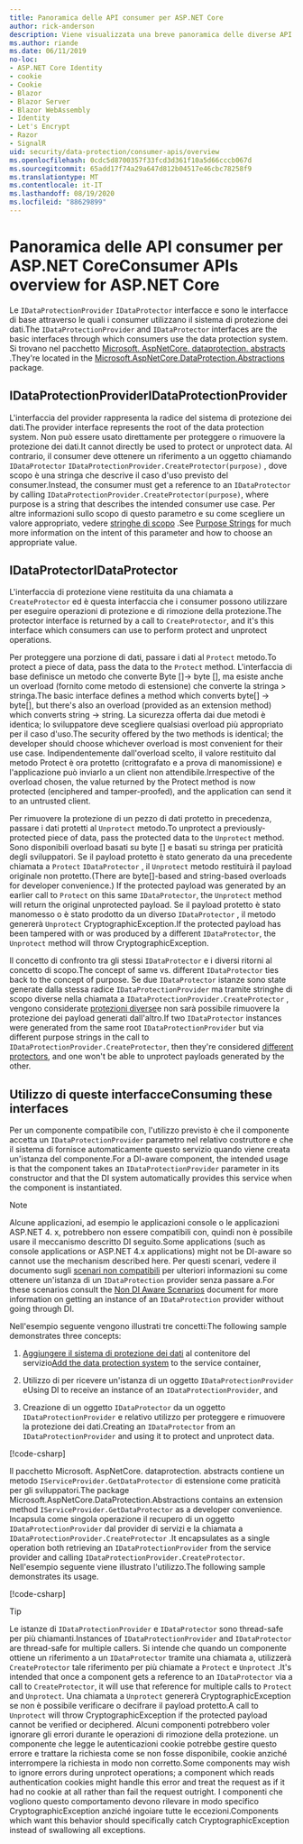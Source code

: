 ```yaml
---
title: Panoramica delle API consumer per ASP.NET Core
author: rick-anderson
description: Viene visualizzata una breve panoramica delle diverse API per i consumer disponibili nell'ASP.NET Core libreria di protezione dei dati.
ms.author: riande
ms.date: 06/11/2019
no-loc:
- ASP.NET Core Identity
- cookie
- Cookie
- Blazor
- Blazor Server
- Blazor WebAssembly
- Identity
- Let's Encrypt
- Razor
- SignalR
uid: security/data-protection/consumer-apis/overview
ms.openlocfilehash: 0cdc5d8700357f33fcd3d361f10a5d66cccb067d
ms.sourcegitcommit: 65add17f74a29a647d812b04517e46cbc78258f9
ms.translationtype: MT
ms.contentlocale: it-IT
ms.lasthandoff: 08/19/2020
ms.locfileid: "88629899"
---
```

# <a name="consumer-apis-overview-for-aspnet-core"></a><span data-ttu-id="42c96-103">Panoramica delle API consumer per ASP.NET Core</span><span class="sxs-lookup"><span data-stu-id="42c96-103">Consumer APIs overview for ASP.NET Core</span></span>

<span data-ttu-id="42c96-104">Le `IDataProtectionProvider` `IDataProtector` interfacce e sono le interfacce di base attraverso le quali i consumer utilizzano il sistema di protezione dei dati.</span><span class="sxs-lookup"><span data-stu-id="42c96-104">The `IDataProtectionProvider` and `IDataProtector` interfaces are the basic interfaces through which consumers use the data protection system.</span></span> <span data-ttu-id="42c96-105">Si trovano nel pacchetto [Microsoft. AspNetCore. dataprotection. abstracts](https://www.nuget.org/packages/Microsoft.AspNetCore.DataProtection.Abstractions/) .</span><span class="sxs-lookup"><span data-stu-id="42c96-105">They're located in the [Microsoft.AspNetCore.DataProtection.Abstractions](https://www.nuget.org/packages/Microsoft.AspNetCore.DataProtection.Abstractions/) package.</span></span>

## <a name="idataprotectionprovider"></a><span data-ttu-id="42c96-106">IDataProtectionProvider</span><span class="sxs-lookup"><span data-stu-id="42c96-106">IDataProtectionProvider</span></span>

<span data-ttu-id="42c96-107">L'interfaccia del provider rappresenta la radice del sistema di protezione dei dati.</span><span class="sxs-lookup"><span data-stu-id="42c96-107">The provider interface represents the root of the data protection system.</span></span> <span data-ttu-id="42c96-108">Non può essere usato direttamente per proteggere o rimuovere la protezione dei dati.</span><span class="sxs-lookup"><span data-stu-id="42c96-108">It cannot directly be used to protect or unprotect data.</span></span> <span data-ttu-id="42c96-109">Al contrario, il consumer deve ottenere un riferimento a un oggetto chiamando `IDataProtector` `IDataProtectionProvider.CreateProtector(purpose)` , dove scopo è una stringa che descrive il caso d'uso previsto del consumer.</span><span class="sxs-lookup"><span data-stu-id="42c96-109">Instead, the consumer must get a reference to an `IDataProtector` by calling `IDataProtectionProvider.CreateProtector(purpose)`, where purpose is a string that describes the intended consumer use case.</span></span> <span data-ttu-id="42c96-110">Per altre informazioni sullo scopo di questo parametro e su come scegliere un valore appropriato, vedere [stringhe di scopo](xref:security/data-protection/consumer-apis/purpose-strings) .</span><span class="sxs-lookup"><span data-stu-id="42c96-110">See [Purpose Strings](xref:security/data-protection/consumer-apis/purpose-strings) for much more information on the intent of this parameter and how to choose an appropriate value.</span></span>

## <a name="idataprotector"></a><span data-ttu-id="42c96-111">IDataProtector</span><span class="sxs-lookup"><span data-stu-id="42c96-111">IDataProtector</span></span>

<span data-ttu-id="42c96-112">L'interfaccia di protezione viene restituita da una chiamata a `CreateProtector` ed è questa interfaccia che i consumer possono utilizzare per eseguire operazioni di protezione e di rimozione della protezione.</span><span class="sxs-lookup"><span data-stu-id="42c96-112">The protector interface is returned by a call to `CreateProtector`, and it's this interface which consumers can use to perform protect and unprotect operations.</span></span>

<span data-ttu-id="42c96-113">Per proteggere una porzione di dati, passare i dati al `Protect` metodo.</span><span class="sxs-lookup"><span data-stu-id="42c96-113">To protect a piece of data, pass the data to the `Protect` method.</span></span> <span data-ttu-id="42c96-114">L'interfaccia di base definisce un metodo che converte Byte []-> byte [], ma esiste anche un overload (fornito come metodo di estensione) che converte la stringa > stringa.</span><span class="sxs-lookup"><span data-stu-id="42c96-114">The basic interface defines a method which converts byte[] -> byte[], but there's also an overload (provided as an extension method) which converts string -> string.</span></span> <span data-ttu-id="42c96-115">La sicurezza offerta dai due metodi è identica; lo sviluppatore deve scegliere qualsiasi overload più appropriato per il caso d'uso.</span><span class="sxs-lookup"><span data-stu-id="42c96-115">The security offered by the two methods is identical; the developer should choose whichever overload is most convenient for their use case.</span></span> <span data-ttu-id="42c96-116">Indipendentemente dall'overload scelto, il valore restituito dal metodo Protect è ora protetto (crittografato e a prova di manomissione) e l'applicazione può inviarlo a un client non attendibile.</span><span class="sxs-lookup"><span data-stu-id="42c96-116">Irrespective of the overload chosen, the value returned by the Protect method is now protected (enciphered and tamper-proofed), and the application can send it to an untrusted client.</span></span>

<span data-ttu-id="42c96-117">Per rimuovere la protezione di un pezzo di dati protetto in precedenza, passare i dati protetti al `Unprotect` metodo.</span><span class="sxs-lookup"><span data-stu-id="42c96-117">To unprotect a previously-protected piece of data, pass the protected data to the `Unprotect` method.</span></span> <span data-ttu-id="42c96-118">Sono disponibili overload basati su byte [] e basati su stringa per praticità degli sviluppatori. Se il payload protetto è stato generato da una precedente chiamata a `Protect` `IDataProtector` , il `Unprotect` metodo restituirà il payload originale non protetto.</span><span class="sxs-lookup"><span data-stu-id="42c96-118">(There are byte[]-based and string-based overloads for developer convenience.) If the protected payload was generated by an earlier call to `Protect` on this same `IDataProtector`, the `Unprotect` method will return the original unprotected payload.</span></span> <span data-ttu-id="42c96-119">Se il payload protetto è stato manomesso o è stato prodotto da un diverso `IDataProtector` , il metodo genererà `Unprotect` CryptographicException.</span><span class="sxs-lookup"><span data-stu-id="42c96-119">If the protected payload has been tampered with or was produced by a different `IDataProtector`, the `Unprotect` method will throw CryptographicException.</span></span>

<span data-ttu-id="42c96-120">Il concetto di confronto tra gli stessi `IDataProtector` e i diversi ritorni al concetto di scopo.</span><span class="sxs-lookup"><span data-stu-id="42c96-120">The concept of same vs. different `IDataProtector` ties back to the concept of purpose.</span></span> <span data-ttu-id="42c96-121">Se due `IDataProtector` istanze sono state generate dalla stessa radice `IDataProtectionProvider` ma tramite stringhe di scopo diverse nella chiamata a `IDataProtectionProvider.CreateProtector` , vengono considerate [protezioni diverse](xref:security/data-protection/consumer-apis/purpose-strings)e non sarà possibile rimuovere la protezione dei payload generati dall'altro.</span><span class="sxs-lookup"><span data-stu-id="42c96-121">If two `IDataProtector` instances were generated from the same root `IDataProtectionProvider` but via different purpose strings in the call to `IDataProtectionProvider.CreateProtector`, then they're considered [different protectors](xref:security/data-protection/consumer-apis/purpose-strings), and one won't be able to unprotect payloads generated by the other.</span></span>

## <a name="consuming-these-interfaces"></a><span data-ttu-id="42c96-122">Utilizzo di queste interfacce</span><span class="sxs-lookup"><span data-stu-id="42c96-122">Consuming these interfaces</span></span>

<span data-ttu-id="42c96-123">Per un componente compatibile con, l'utilizzo previsto è che il componente accetta un `IDataProtectionProvider` parametro nel relativo costruttore e che il sistema di fornisce automaticamente questo servizio quando viene creata un'istanza del componente.</span><span class="sxs-lookup"><span data-stu-id="42c96-123">For a DI-aware component, the intended usage is that the component takes an `IDataProtectionProvider` parameter in its constructor and that the DI system automatically provides this service when the component is instantiated.</span></span>

> [!NOTE]
> <span data-ttu-id="42c96-124">Alcune applicazioni, ad esempio le applicazioni console o le applicazioni ASP.NET 4. x, potrebbero non essere compatibili con, quindi non è possibile usare il meccanismo descritto DI seguito.</span><span class="sxs-lookup"><span data-stu-id="42c96-124">Some applications (such as console applications or ASP.NET 4.x applications) might not be DI-aware so cannot use the mechanism described here.</span></span> <span data-ttu-id="42c96-125">Per questi scenari, vedere il documento sugli [scenari non compatibili](xref:security/data-protection/configuration/non-di-scenarios) per ulteriori informazioni su come ottenere un'istanza di un `IDataProtection` provider senza passare a.</span><span class="sxs-lookup"><span data-stu-id="42c96-125">For these scenarios consult the [Non DI Aware Scenarios](xref:security/data-protection/configuration/non-di-scenarios) document for more information on getting an instance of an `IDataProtection` provider without going through DI.</span></span>

<span data-ttu-id="42c96-126">Nell'esempio seguente vengono illustrati tre concetti:</span><span class="sxs-lookup"><span data-stu-id="42c96-126">The following sample demonstrates three concepts:</span></span>

1. <span data-ttu-id="42c96-127">[Aggiungere il sistema di protezione dei dati](xref:security/data-protection/configuration/overview) al contenitore del servizio</span><span class="sxs-lookup"><span data-stu-id="42c96-127">[Add the data protection system](xref:security/data-protection/configuration/overview) to the service container,</span></span>

2. <span data-ttu-id="42c96-128">Utilizzo di per ricevere un'istanza di un oggetto `IDataProtectionProvider` e</span><span class="sxs-lookup"><span data-stu-id="42c96-128">Using DI to receive an instance of an `IDataProtectionProvider`, and</span></span>

3. <span data-ttu-id="42c96-129">Creazione di un oggetto `IDataProtector` da un oggetto `IDataProtectionProvider` e relativo utilizzo per proteggere e rimuovere la protezione dei dati.</span><span class="sxs-lookup"><span data-stu-id="42c96-129">Creating an `IDataProtector` from an `IDataProtectionProvider` and using it to protect and unprotect data.</span></span>

[!code-csharp[](../using-data-protection/samples/protectunprotect.cs?highlight=26,34,35,36,37,38,39,40)]

<span data-ttu-id="42c96-130">Il pacchetto Microsoft. AspNetCore. dataprotection. abstracts contiene un metodo `IServiceProvider.GetDataProtector` di estensione come praticità per gli sviluppatori.</span><span class="sxs-lookup"><span data-stu-id="42c96-130">The package Microsoft.AspNetCore.DataProtection.Abstractions contains an extension method `IServiceProvider.GetDataProtector` as a developer convenience.</span></span> <span data-ttu-id="42c96-131">Incapsula come singola operazione il recupero di un oggetto `IDataProtectionProvider` dal provider di servizi e la chiamata a `IDataProtectionProvider.CreateProtector` .</span><span class="sxs-lookup"><span data-stu-id="42c96-131">It encapsulates as a single operation both retrieving an `IDataProtectionProvider` from the service provider and calling `IDataProtectionProvider.CreateProtector`.</span></span> <span data-ttu-id="42c96-132">Nell'esempio seguente viene illustrato l'utilizzo.</span><span class="sxs-lookup"><span data-stu-id="42c96-132">The following sample demonstrates its usage.</span></span>

[!code-csharp[](./overview/samples/getdataprotector.cs?highlight=15)]

>[!TIP]
> <span data-ttu-id="42c96-133">Le istanze di `IDataProtectionProvider` e `IDataProtector` sono thread-safe per più chiamanti.</span><span class="sxs-lookup"><span data-stu-id="42c96-133">Instances of `IDataProtectionProvider` and `IDataProtector` are thread-safe for multiple callers.</span></span> <span data-ttu-id="42c96-134">Si intende che quando un componente ottiene un riferimento a un `IDataProtector` tramite una chiamata a, utilizzerà `CreateProtector` tale riferimento per più chiamate a `Protect` e `Unprotect` .</span><span class="sxs-lookup"><span data-stu-id="42c96-134">It's intended that once a component gets a reference to an `IDataProtector` via a call to `CreateProtector`, it will use that reference for multiple calls to `Protect` and `Unprotect`.</span></span> <span data-ttu-id="42c96-135">Una chiamata a `Unprotect` genererà CryptographicException se non è possibile verificare o decifrare il payload protetto.</span><span class="sxs-lookup"><span data-stu-id="42c96-135">A call to `Unprotect` will throw CryptographicException if the protected payload cannot be verified or deciphered.</span></span> <span data-ttu-id="42c96-136">Alcuni componenti potrebbero voler ignorare gli errori durante le operazioni di rimozione della protezione. un componente che legge le autenticazioni cookie potrebbe gestire questo errore e trattare la richiesta come se non fosse disponibile, cookie anziché interrompere la richiesta in modo non corretto.</span><span class="sxs-lookup"><span data-stu-id="42c96-136">Some components may wish to ignore errors during unprotect operations; a component which reads authentication cookies might handle this error and treat the request as if it had no cookie at all rather than fail the request outright.</span></span> <span data-ttu-id="42c96-137">I componenti che vogliono questo comportamento devono rilevare in modo specifico CryptographicException anziché ingoiare tutte le eccezioni.</span><span class="sxs-lookup"><span data-stu-id="42c96-137">Components which want this behavior should specifically catch CryptographicException instead of swallowing all exceptions.</span></span>
